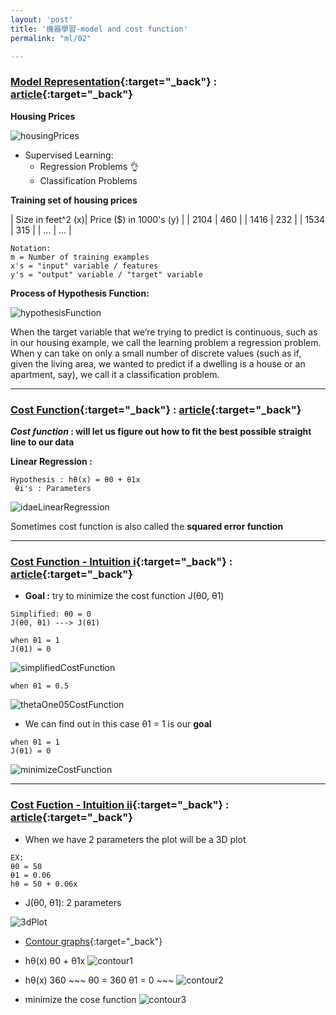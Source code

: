 ```yaml
---
layout: 'post'
title: '機器學習-model and cost function'
permalink: "ml/02"

---
```


### [Model Representation](https://www.coursera.org/learn/machine-learning/lecture/db3jS/model-representation){:target="_back"} : [article](https://www.coursera.org/learn/machine-learning/supplement/cRa2m/model-representation){:target="_back"}
>
__Housing Prices__
>
![housingPrices][housing-prices]
- Supervised Learning:
   - Regression Problems :ok_hand:
   - Classification Problems

>
__Training set of housing prices__
>
| Size in feet^2 (x)| Price ($) in 1000's (y) |
| 2104 | 460 |
| 1416 | 232 |
| 1534 | 315 |
| ... | ... |
>
~~~
Notation:
m = Number of training examples
x's = "input" variable / features
y's = "output" variable / "target" variable
~~~
> 
**Process of Hypothesis Function:**
>
![hypothesisFunction][hypothesis-function]
>
When the target variable that we’re trying to predict is continuous, such as in our housing example, we call the learning problem a regression problem. When y can take on only a small number of discrete values (such as if, given the living area, we wanted to predict if a dwelling is a house or an apartment, say), we call it a classification problem.

---
>

### [Cost Function](https://www.coursera.org/learn/machine-learning/lecture/rkTp3/cost-function){:target="_back"} : [article](https://www.coursera.org/learn/machine-learning/supplement/nhzyF/cost-function){:target="_back"}

>
   **_Cost function_ : will let us figure out how to fit the best possible straight line to our data**

>
__Linear Regression :__
~~~
Hypothesis : hθ(x) = θ0 + θ1x
 θi's : Parameters
~~~
> 
![idaeLinearRegression][idea-linear-regression]
> 
Sometimes cost function is also called the __squared error function__

---
>

### [Cost Function - Intuition i](https://www.coursera.org/learn/machine-learning/lecture/N09c6/cost-function-intuition-i){:target="_back"} : [article](https://www.coursera.org/learn/machine-learning/supplement/u3qF5/cost-function-intuition-i){:target="_back"}

>
- __Goal :__ try to minimize the cost function J(θ0, θ1)
>
   ~~~
Simplified: θ0 = 0
J(θ0, θ1) ---> J(θ1)
~~~
~~~
when θ1 = 1
J(θ1) = 0
~~~
>
   ![simplifiedCostFunction][simplified-cost-function]
~~~
when θ1 = 0.5
~~~
   ![thetaOne05CostFunction][thetaOne0.5-cost-function]

>
- We can find out in this case θ1 = 1 is our **goal**
>
   ~~~
when θ1 = 1
J(θ1) = 0
~~~
>
   ![minimizeCostFunction][minimize-cost-function]

---
>

### [Cost Fuction - Intuition ii](https://www.coursera.org/learn/machine-learning/lecture/nwpe2/cost-function-intuition-ii){:target="_back"} : [article](https://www.coursera.org/learn/machine-learning/supplement/9SEeJ/cost-function-intuition-ii){:target="_back"}

> 
- When we have 2 parameters the plot will be a 3D plot 
>
   ~~~
EX:
θ0 = 50
θ1 = 0.06
hθ = 50 + 0.06x
~~~
>
- J(θ0, θ1): 2 parameters
>
![3dPlot][3d-plot]

>
- [Contour graphs][contour-maps]{:target="_back"}
>
   - hθ(x) θ0 + θ1x
   ![contour1][contour-1]
>
   - hθ(x) 360
    ~~~
θ0 = 360
θ1 = 0
    ~~~
 ![contour2][contour-2]
>
   - minimize the cose function 
   ![contour3][contour-3]




[housing-prices]: https://2.bp.blogspot.com/-hLzpkK0ki_0/Wnvx-hb-CbI/AAAAAAAAGr8/RUXx7lffmYE5KVobjun1wfiU3Tl5LqOSQCLcBGAs/s640/ml1.png

[hypothesis-function]: https://d3c33hcgiwev3.cloudfront.net/imageAssetProxy.v1/H6qTdZmYEeaagxL7xdFKxA_2f0f671110e8f7446bb2b5b2f75a8874_Screenshot-2016-10-23-20.14.58.png?expiry=1561075200000&hmac=rPmq4h26hvSz5mlGIVGUjaT-3hSCR8EchYPXzYUhBho

[idea-linear-regression]: https://d3c33hcgiwev3.cloudfront.net/imageAssetProxy.v1/R2YF5Lj3EeajLxLfjQiSjg_110c901f58043f995a35b31431935290_Screen-Shot-2016-12-02-at-5.23.31-PM.png?expiry=1561075200000&hmac=N2MOILik4blFUbiBiNchuggHJo5NKHonwtBFsoEjsj0

[simplified-cost-function]: https://d3c33hcgiwev3.cloudfront.net/imageAssetProxy.v1/_B8TJZtREea33w76dwnDIg_3e3d4433e32478f8df446d0b6da26c27_Screenshot-2016-10-26-00.57.56.png?expiry=1561075200000&hmac=rPoJzPHlAz6xqKjAb4ImFg--WfT7q0YQK7KYnsdoWMI

[thetaOne0.5-cost-function]: https://d3c33hcgiwev3.cloudfront.net/imageAssetProxy.v1/8guexptSEeanbxIMvDC87g_3d86874dfd37b8e3c53c9f6cfa94676c_Screenshot-2016-10-26-01.03.07.png?expiry=1561075200000&hmac=HTkKNTn8jsF4-DbUN_UsUCCTRMk3Jz0Zy8lF6EQSRsA

[minimize-cost-function]: https://d3c33hcgiwev3.cloudfront.net/imageAssetProxy.v1/fph0S5tTEeajtg5TyD0vYA_9b28bdfeb34b2d4914d0b64903735cf1_Screenshot-2016-10-26-01.09.05.png?expiry=1561075200000&hmac=_wEsB_lGth1Ho1v-nOLeTxse4d0xgSDzsSgodrVJNpA

[3d-plot]: https://raw.githubusercontent.com/ritchieng/machine-learning-stanford/master/w1_linear_regression_one_variable/2_params.png

[contour-maps]: https://www.khanacademy.org/math/multivariable-calculus/thinking-about-multivariable-function/ways-to-represent-multivariable-functions/a/contour-maps

[contour-1]: https://d3c33hcgiwev3.cloudfront.net/imageAssetProxy.v1/N2oKYp2wEeaVChLw2Vaaug_d4d1c5b1c90578b32a6672e3b7e4b3a4_Screenshot-2016-10-29-01.14.37.png?expiry=1561075200000&hmac=r213RUKcd82bE2AOw2ytVe_f3qy50dcujGQ8Uje7jlc

[contour-2]: https://d3c33hcgiwev3.cloudfront.net/imageAssetProxy.v1/26RZhJ34EeaiZBL80Yza_A_0f38a99c8ceb8aa5b90a5f12136fdf43_Screenshot-2016-10-29-01.14.57.png?expiry=1561075200000&hmac=IhZBNMef7-n9_ShygWGwlsIqTnlv1kDlitwQxny7UJw

[contour-3]: https://d3c33hcgiwev3.cloudfront.net/imageAssetProxy.v1/hsGgT536Eeai9RKvXdDYag_2a61803b5f4f86d4290b6e878befc44f_Screenshot-2016-10-29-09.59.41.png?expiry=1561075200000&hmac=f8KFeeyy011aptmEVuJ3jdmXlUl2_N0kEeU6ugVW71g
